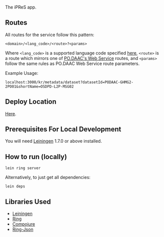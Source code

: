 The iPReS app.

## Routes
All routes for the service follow this pattern:

    <domain>/<lang_code>/<route>?<params>
    
Where `<lang_code>` is a supported language code specified [here](https://github.com/lewismc/iPReS#supported-product-translations), `<route>` is a route which mirrors one of [PO.DAAC's Web Service](http://podaac.jpl.nasa.gov/ws/index.html) routes, and `<params>` follow the same rules as PO.DAAC Web Service route parameters.
    
Example Usage:

    localhost:3000/kr/metadata/dataset?datasetId=PODAAC-GHMG2-2PO01&shortName=OSDPD-L2P-MSG02 

## Deploy Location

[Here](https://github.com/NSF-Polar-Cyberinfrastructure/datavis-hackathon#amazon-instance-and-data-buckets).

## Prerequisites For Local Development

You will need [Leiningen][1] 1.7.0 or above installed.

[1]: https://github.com/technomancy/leiningen

## How to run (locally)

    lein ring server

Alternatively, to just get all dependencies:

    lein deps

## Libraries Used

* [Leiningen](http://leiningen.org/)
* [Ring](https://github.com/ring-clojure/ring)
* [Compojure](https://github.com/weavejester/compojure)
* [Ring-Json](https://github.com/ring-clojure/ring-json)
